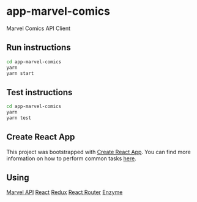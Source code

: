 # app-marvel-comics
Marvel Comics API Client

## Run instructions
```bash
cd app-marvel-comics
yarn
yarn start
```

## Test instructions
```bash
cd app-marvel-comics
yarn
yarn test
```

## Create React App
This project was bootstrapped with [Create React App](https://github.com/facebookincubator/create-react-app). You can find more information on how to perform common tasks [here](https://github.com/facebookincubator/create-react-app/blob/master/packages/react-scripts/template/README.md).

## Using
[Marvel API](https://developer.marvel.com/docs/)
[React](https://reactjs.org/)
[Redux](https://redux.js.org/)
[React Router](https://reacttraining.com/react-router/)
[Enzyme](https://airbnb.io/projects/enzyme/)
